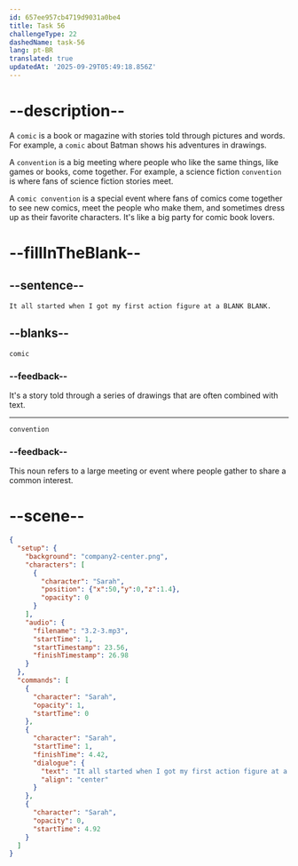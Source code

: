 ```yaml
---
id: 657ee957cb4719d9031a0be4
title: Task 56
challengeType: 22
dashedName: task-56
lang: pt-BR
translated: true
updatedAt: '2025-09-29T05:49:18.856Z'
---
```


<!-- (Audio) Sarah: It all started when I got my first action figure at a comic convention. -->

# --description--

A `comic` is a book or magazine with stories told through pictures and words. For example, a `comic` about Batman shows his adventures in drawings.

A `convention` is a big meeting where people who like the same things, like games or books, come together. For example, a science fiction `convention` is where fans of science fiction stories meet.

A `comic convention` is a special event where fans of comics come together to see new comics, meet the people who make them, and sometimes dress up as their favorite characters. It's like a big party for comic book lovers.

# --fillInTheBlank--

## --sentence--

`It all started when I got my first action figure at a BLANK BLANK.`

## --blanks--

`comic`

### --feedback--

It's a story told through a series of drawings that are often combined with text.

---

`convention`

### --feedback--

This noun refers to a large meeting or event where people gather to share a common interest.

# --scene--

```json
{
  "setup": {
    "background": "company2-center.png",
    "characters": [
      {
        "character": "Sarah",
        "position": {"x":50,"y":0,"z":1.4},
        "opacity": 0
      }
    ],
    "audio": {
      "filename": "3.2-3.mp3",
      "startTime": 1,
      "startTimestamp": 23.56,
      "finishTimestamp": 26.98
    }
  },
  "commands": [
    {
      "character": "Sarah",
      "opacity": 1,
      "startTime": 0
    },
    {
      "character": "Sarah",
      "startTime": 1,
      "finishTime": 4.42,
      "dialogue": {
        "text": "It all started when I got my first action figure at a comic convention.",
        "align": "center"
      }
    },
    {
      "character": "Sarah",
      "opacity": 0,
      "startTime": 4.92
    }
  ]
}
```
